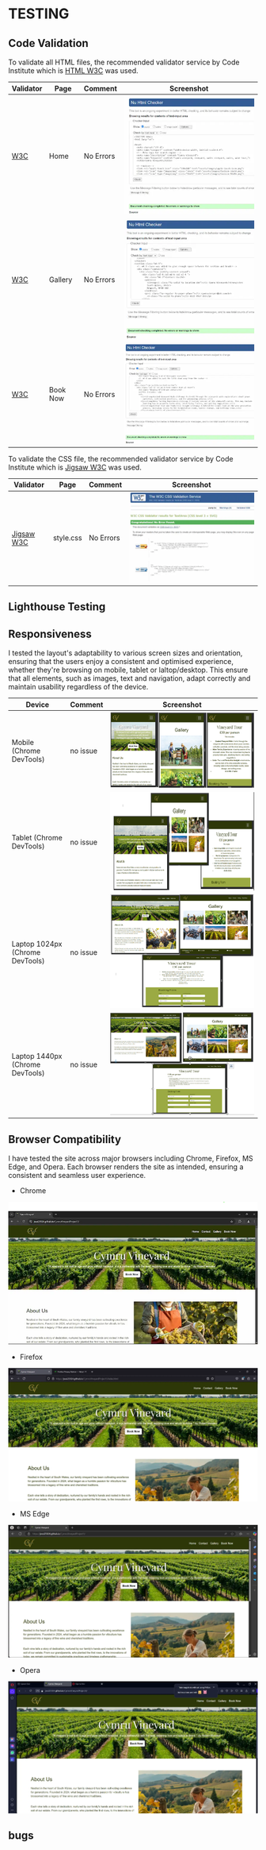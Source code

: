 # TESTING

## Code Validation


To validate all HTML files, the recommended validator service by Code Institute which is [HTML W3C](https://validator.w3.org/) was used.


| Validator | Page | Comment | Screenshot |
| --- | --- | --- | --- |
| [W3C](https://validator.w3.org/) | Home | No Errors | ![screenshoot](screenshots/htmlHome.webp) |
| [W3C](https://validator.w3.org/) | Gallery | No Errors | ![screenshoot](screenshots/htmlAbouta.webp) |
| [W3C](https://validator.w3.org/) | Book Now | No Errors | ![screenshoot](screenshots/htmlBookingForm.webp) |


To validate the CSS file, the recommended validator service by Code Institute which is [Jigsaw W3C](https://jigsaw.w3.org/css-validator/) was used.


| Validator | Page | Comment | Screenshot |
| --- | --- | --- | --- |
| [Jigsaw W3C](https://jigsaw.w3.org/css-validator/) | style.css | No Errors | ![screenshot](screenshots/CSS.webp) |


## Lighthouse Testing


## Responsiveness

I tested the layout's adaptability to various screen sizes and orientation, ensuring that the users enjoy a consistent and optimised experience, whether they're browsing on mobile, tablet or laltop/desktop. This ensure that all elements, such as images, text and navigation, adapt correctly and maintain usability regardless of the device.

| Device | Comment | Screenshot |
| --- | --- | --- |
| Mobile (Chrome DevTools) | no issue | ![Mobile Device](screenshots/MobileDevice.png) |
| Tablet (Chrome DevTools) | no issue | ![Tablet Device](screenshots/TabletDevice.png) |
| Laptop 1024px (Chrome DevTools) | no issue | ![Laptop1024px Device](screenshots/Laptop1024pxDevice.png) |
| Laptop 1440px (Chrome DevTools) | no issue | ![Laptop1440px Device](screenshots/Laptop1440pxDevice.png) |

## Browser Compatibility

I have tested the site across major browsers including Chrome, Firefox, MS Edge, and Opera. Each browser renders the site as intended, ensuring a consistent and seamless user experience.

* Chrome

![Chrome](screenshots/Chrome.webp)

* Firefox

![Firefox](screenshots/Firefox.webp)

* MS Edge

![MS Edge](screenshots/MS%20Edge.webp)

* Opera

![Opera](screenshots/Opera.webp)


## bugs